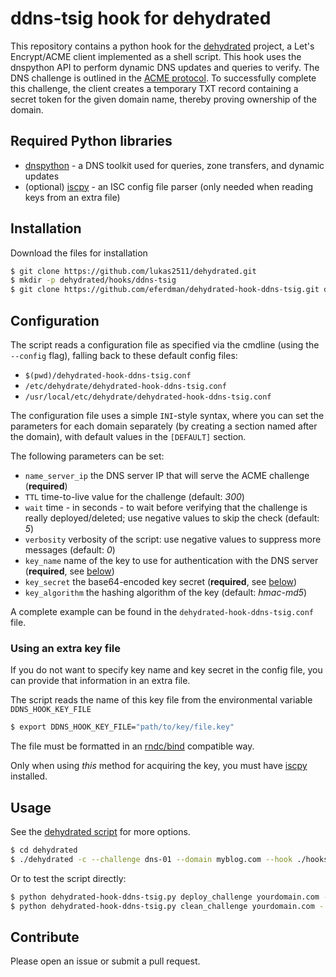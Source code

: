 # ddns-tsig hook for dehydrated

This repository contains a python hook for the [dehydrated](https://github.com/lukas2511/dehydrated) project, a Let's Encrypt/ACME client implemented as a shell script. This hook uses the dnspython API to perform dynamic DNS updates and queries to verify. The DNS challenge is outlined in the [ACME protocol](https://letsencrypt.github.io/acme-spec/#rfc.section.7.4). To successfully complete this challenge, the client creates a temporary TXT record containing a secret token for the given domain name, thereby proving ownership of the domain. 

## Required Python libraries
* [dnspython](http://www.dnspython.org/) - a DNS toolkit used for queries, zone transfers, and dynamic updates
* (optional) [iscpy](https://pypi.python.org/pypi/iscpy) - an ISC config file parser (only needed when reading keys from an extra file)

## Installation
Download the files for installation

``` sh
$ git clone https://github.com/lukas2511/dehydrated.git
$ mkdir -p dehydrated/hooks/ddns-tsig
$ git clone https://github.com/eferdman/dehydrated-hook-ddns-tsig.git dehydrated/hooks/ddns-tsig
```

## Configuration
The script reads a configuration file as specified via the cmdline (using the `--config` flag),
falling back to these default config files:
- `$(pwd)/dehydrated-hook-ddns-tsig.conf`
- `/etc/dehydrate/dehydrated-hook-ddns-tsig.conf`
- `/usr/local/etc/dehydrate/dehydrated-hook-ddns-tsig.conf`

The configuration file uses a simple `INI`-style syntax,
where you can set the parameters for each domain separately (by creating a section named after the domain),
with default values in the `[DEFAULT]` section.

The following parameters can be set:
- `name_server_ip` the DNS server IP that will serve the ACME challenge (**required**)
- `TTL` time-to-live value for the challenge (default: *300*)
- `wait` time - in seconds - to wait before verifying that the challenge is really deployed/deleted; use negative values to skip the check (default: *5*)
- `verbosity` verbosity of the script: use negative values to suppress more messages (default: *0*)
- `key_name` name of the key to use for authentication with the DNS server (**required**, see [below](#using-an-extra-key-file))
- `key_secret` the base64-encoded key secret (**required**, see [below](#using-an-extra-key-file))
- `key_algorithm` the hashing algorithm of the key (default: *hmac-md5*)

A complete example can be found in the `dehydrated-hook-ddns-tsig.conf` file.

### Using an extra key file
If you do not want to specify key name and key secret in the config file,
you can provide that information in an extra file.

The script reads the name of this key file from the environmental variable `DDNS_HOOK_KEY_FILE`

``` sh
$ export DDNS_HOOK_KEY_FILE="path/to/key/file.key"
```

The file must be formatted in an [rndc/bind](https://ftp.isc.org/isc/bind9/cur/9.9/doc/arm/man.rndc.conf.html) compatible way.

Only when using *this* method for acquiring the key,
you must have [iscpy](https://pypi.python.org/pypi/iscpy) installed.


## Usage
See the [dehydrated script](https://github.com/lukas2511/dehydrated) for more options.

``` bash
$ cd dehydrated
$ ./dehydrated -c --challenge dns-01 --domain myblog.com --hook ./hooks/ddns-tsig/dehydrated-hook-ddns-tsig.py
```

Or to test the script directly:

``` bash
$ python dehydrated-hook-ddns-tsig.py deploy_challenge yourdomain.com - "Hello World"
$ python dehydrated-hook-ddns-tsig.py clean_challenge yourdomain.com - "Hello World"
```

## Contribute
Please open an issue or submit a pull request.
